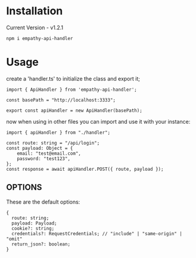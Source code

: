 # Installation

Current Version - v1.2.1

`npm i empathy-api-handler`

# Usage

create a 'handler.ts' to initialize the class and export it;
```
import { ApiHandler } from 'empathy-api-handler';

const basePath = "http://localhost:3333";

export const apiHandler = new ApiHandler(basePath);
```

now when using in other files you can import and use it with your instance:
```
import { apiHandler } from "./handler";

const route: string = "/api/login";
const payload: Object = {
    email: "test@email.com",
    password: "test123",
};
const response = await apiHandler.POST({ route, payload });
```

## OPTIONS

These are the default options:
```
{
  route: string;
  payload: Payload;
  cookie?: string;
  credentials?: RequestCredentials; // "include" | "same-origin" | "omit"
  return_json?: boolean;
}
```